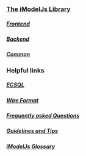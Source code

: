 ### [The iModelJs Library](./index.md)
##### [Frontend](./frontend/index.md)
##### [Backend](./backend/index.md)
##### [Common](./common/index.md)

### Helpful links
##### [ECSQL](./ECSQL.md)
##### [Wire Format](./WireFormat.md)
##### [Frequently asked Questions](./faq.md)
##### [Guidelines and Tips](./guidelines/index.md)
##### [iModelJs Glossary](./Glossary.md)
